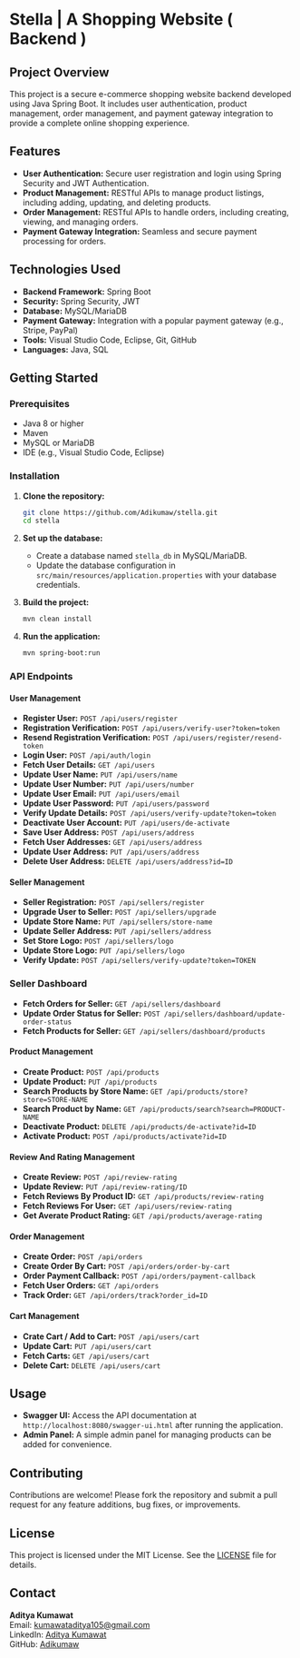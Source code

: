 # Stella | A Shopping Website ( Backend )

## Project Overview

This project is a secure e-commerce shopping website backend developed using Java Spring Boot. It includes user authentication, product management, order management, and payment gateway integration to provide a complete online shopping experience.

## Features

- **User Authentication:** Secure user registration and login using Spring Security and JWT Authentication.
- **Product Management:** RESTful APIs to manage product listings, including adding, updating, and deleting products.
- **Order Management:** RESTful APIs to handle orders, including creating, viewing, and managing orders.
- **Payment Gateway Integration:** Seamless and secure payment processing for orders.

## Technologies Used

- **Backend Framework:** Spring Boot
- **Security:** Spring Security, JWT
- **Database:** MySQL/MariaDB
- **Payment Gateway:** Integration with a popular payment gateway (e.g., Stripe, PayPal)
- **Tools:** Visual Studio Code, Eclipse, Git, GitHub
- **Languages:** Java, SQL

## Getting Started

### Prerequisites

- Java 8 or higher
- Maven
- MySQL or MariaDB
- IDE (e.g., Visual Studio Code, Eclipse)

### Installation

1. **Clone the repository:**

   ```sh
   git clone https://github.com/Adikumaw/stella.git
   cd stella
   ```

2. **Set up the database:**

   - Create a database named `stella_db` in MySQL/MariaDB.
   - Update the database configuration in `src/main/resources/application.properties` with your database credentials.

3. **Build the project:**

   ```sh
   mvn clean install
   ```

4. **Run the application:**
   ```sh
   mvn spring-boot:run
   ```

### API Endpoints

#### User Management

- **Register User:** `POST /api/users/register`
- **Registration Verification:** `POST /api/users/verify-user?token=token`
- **Resend Registration Verification:** `POST /api/users/register/resend-token`
- **Login User:** `POST /api/auth/login`
- **Fetch User Details:** `GET /api/users`
- **Update User Name:** `PUT /api/users/name`
- **Update User Number:** `PUT /api/users/number`
- **Update User Email:** `PUT /api/users/email`
- **Update User Password:** `PUT /api/users/password`
- **Verify Update Details:** `POST /api/users/verify-update?token=token`
- **Deactivate User Account:** `PUT /api/users/de-activate`
- **Save User Address:** `POST /api/users/address`
- **Fetch User Addresses:** `GET /api/users/address`
- **Update User Address:** `PUT /api/users/address`
- **Delete User Address:** `DELETE /api/users/address?id=ID`

#### Seller Management

- **Seller Registration:** `POST /api/sellers/register`
- **Upgrade User to Seller:** `POST /api/sellers/upgrade`
- **Update Store Name:** `PUT /api/sellers/store-name`
- **Update Seller Address:** `PUT /api/sellers/address`
- **Set Store Logo:** `POST /api/sellers/logo`
- **Update Store Logo:** `PUT /api/sellers/logo`
- **Verify Update:** `POST /api/sellers/verify-update?token=TOKEN`

### Seller Dashboard

- **Fetch Orders for Seller:** `GET /api/sellers/dashboard`
- **Update Order Status for Seller:** `POST /api/sellers/dashboard/update-order-status`
- **Fetch Products for Seller:** `GET /api/sellers/dashboard/products`

#### Product Management

- **Create Product:** `POST /api/products`
- **Update Product:** `PUT /api/products`
- **Search Products by Store Name:** `GET /api/products/store?store=STORE-NAME`
- **Search Product by Name:** `GET /api/products/search?search=PRODUCT-NAME`
- **Deactivate Product:** `DELETE /api/products/de-activate?id=ID`
- **Activate Product:** `POST /api/products/activate?id=ID`

#### Review And Rating Management

- **Create Review:** `POST /api/review-rating`
- **Update Review:** `PUT /api/review-rating/ID`
- **Fetch Reviews By Product ID:** `GET /api/products/review-rating`
- **Fetch Reviews For User:** `GET /api/users/review-rating`
- **Get Averate Product Rating:** `GET /api/products/average-rating`

#### Order Management

- **Create Order:** `POST /api/orders`
- **Create Order By Cart:** `POST /api/orders/order-by-cart`
- **Order Payment Callback:** `POST /api/orders/payment-callback`
- **Fetch User Orders:** `GET /api/orders`
- **Track Order:** `GET /api/orders/track?order_id=ID`

#### Cart Management

- **Crate Cart / Add to Cart:** `POST /api/users/cart`
- **Update Cart:** `PUT /api/users/cart`
- **Fetch Carts:** `GET /api/users/cart`
- **Delete Cart:** `DELETE /api/users/cart`

## Usage

- **Swagger UI:** Access the API documentation at `http://localhost:8080/swagger-ui.html` after running the application.
- **Admin Panel:** A simple admin panel for managing products can be added for convenience.

## Contributing

Contributions are welcome! Please fork the repository and submit a pull request for any feature additions, bug fixes, or improvements.

## License

This project is licensed under the MIT License. See the [LICENSE](LICENSE) file for details.

## Contact

**Aditya Kumawat**  
Email: [kumawataditya105@gmail.com](mailto:kumawataditya105@gmail.com)  
LinkedIn: [Aditya Kumawat](http://www.linkedin.com/in/adityakumawat105)  
GitHub: [Adikumaw](http://github.com/Adikumaw)
